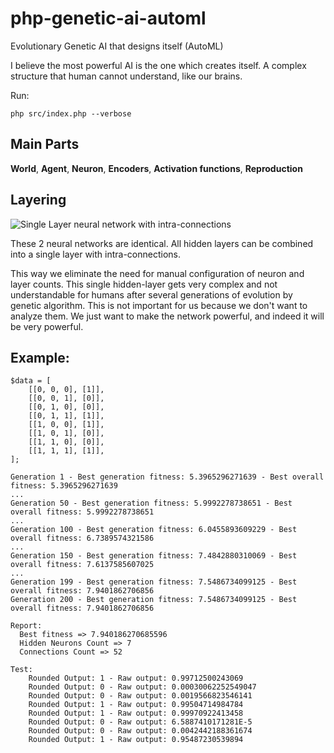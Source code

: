 # php-genetic-ai-automl
Evolutionary Genetic AI that designs itself (AutoML)

I believe the most powerful AI is the one which creates itself. A complex structure that human cannot understand, like our brains. 

Run:
```
php src/index.php --verbose
```

## Main Parts
**World**, **Agent**, **Neuron**, **Encoders**, **Activation functions**, **Reproduction**

## Layering

![Single Layer neural network with intra-connections](https://github.com/mahdyfo/php-genetic-ai-automl/blob/main/neural_layerings.jpg?raw=true)

These 2 neural networks are identical. All hidden layers can be combined into a single layer with intra-connections.

This way we eliminate the need for manual configuration of neuron and layer counts. This single hidden-layer gets very complex and not understandable for humans after several generations of evolution by genetic algorithm. This is not important for us because we don't want to analyze them. We just want to make the network powerful, and indeed it will be very powerful.

## Example:

```
$data = [
    [[0, 0, 0], [1]],
    [[0, 0, 1], [0]],
    [[0, 1, 0], [0]],
    [[0, 1, 1], [1]],
    [[1, 0, 0], [1]],
    [[1, 0, 1], [0]],
    [[1, 1, 0], [0]],
    [[1, 1, 1], [1]],
];

Generation 1 - Best generation fitness: 5.3965296271639 - Best overall fitness: 5.3965296271639
...
Generation 50 - Best generation fitness: 5.9992278738651 - Best overall fitness: 5.9992278738651
...
Generation 100 - Best generation fitness: 6.0455893609229 - Best overall fitness: 6.7389574321586
...
Generation 150 - Best generation fitness: 7.4842880310069 - Best overall fitness: 7.6137585607025
...
Generation 199 - Best generation fitness: 7.5486734099125 - Best overall fitness: 7.9401862706856
Generation 200 - Best generation fitness: 7.5486734099125 - Best overall fitness: 7.9401862706856

Report:
  Best fitness => 7.940186270685596
  Hidden Neurons Count => 7
  Connections Count => 52
  
Test:
    Rounded Output: 1 - Raw output: 0.99712500243069
    Rounded Output: 0 - Raw output: 0.00030062252549047
    Rounded Output: 0 - Raw output: 0.0019566823546141
    Rounded Output: 1 - Raw output: 0.99504714984784
    Rounded Output: 1 - Raw output: 0.99970922413458
    Rounded Output: 0 - Raw output: 6.5887410171281E-5
    Rounded Output: 0 - Raw output: 0.0042442188361674
    Rounded Output: 1 - Raw output: 0.95487230539894
```